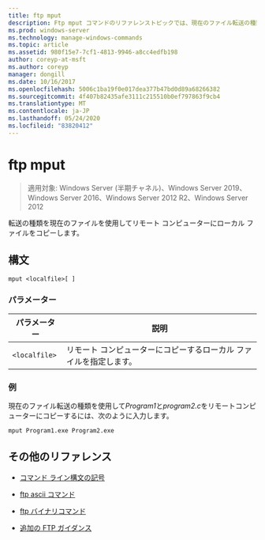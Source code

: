 ```yaml
---
title: ftp mput
description: Ftp mput コマンドのリファレンストピックでは、現在のファイル転送の種類を使用してローカルファイルをリモートコンピューターにコピーします。
ms.prod: windows-server
ms.technology: manage-windows-commands
ms.topic: article
ms.assetid: 980f15e7-7cf1-4813-9946-a8cc4edfb198
author: coreyp-at-msft
ms.author: coreyp
manager: dongill
ms.date: 10/16/2017
ms.openlocfilehash: 5006c1ba19f0e017dea377b47bd0d89a68266382
ms.sourcegitcommit: 4f407b82435afe3111c215510b0ef797863f9cb4
ms.translationtype: MT
ms.contentlocale: ja-JP
ms.lasthandoff: 05/24/2020
ms.locfileid: "83820412"
---
```

# <a name="ftp-mput"></a>ftp mput

> 適用対象: Windows Server (半期チャネル)、Windows Server 2019、Windows Server 2016、Windows Server 2012 R2、Windows Server 2012

転送の種類を現在のファイルを使用してリモート コンピューターにローカル ファイルをコピーします。

## <a name="syntax"></a>構文

```
mput <localfile>[ ]
```

### <a name="parameters"></a>パラメーター

| パラメーター | 説明 |
| --------- | ----------- |
| `<localfile>` | リモート コンピューターにコピーするローカル ファイルを指定します。 |

### <a name="examples"></a>例

現在のファイル転送の種類を使用して*Program1*と*program2.c*をリモートコンピューターにコピーするには、次のように入力します。

```
mput Program1.exe Program2.exe
```

## <a name="additional-references"></a>その他のリファレンス

- [コマンド ライン構文の記号](command-line-syntax-key.md)

- [ftp ascii コマンド](ftp-ascii.md)

- [ftp バイナリコマンド](ftp-binary.md)

- [追加の FTP ガイダンス](https://docs.microsoft.com/previous-versions/orphan-topics/ws.10/cc756013(v=ws.10))
